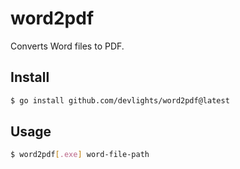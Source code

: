 # word2pdf

Converts Word files to PDF.

## Install

```sh
$ go install github.com/devlights/word2pdf@latest
```

## Usage

```sh
$ word2pdf[.exe] word-file-path
```

